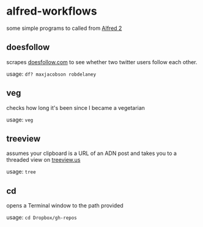 # alfred-workflows

some simple programs to called from [Alfred 2](http://alfredapp.com)

## doesfollow

scrapes [doesfollow.com](http://doesfollow.com) to see whether two twitter users follow each other.

usage: `df? maxjacobson robdelaney`

## veg

checks how long it's been since I became a vegetarian

usage: `veg`

## treeview

assumes your clipboard is a URL of an ADN post and takes you to a threaded view on [treeview.us](http://treeview.us)

usage: `tree`

## cd

opens a Terminal window to the path provided

usage: `cd Dropbox/gh-repos`
